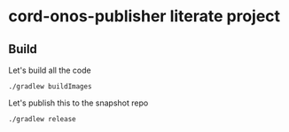 cord-onos-publisher literate project
====================================

Build
-----

Let's build all the code

    ./gradlew buildImages
    
Let's publish this to the snapshot repo

    ./gradlew release    
